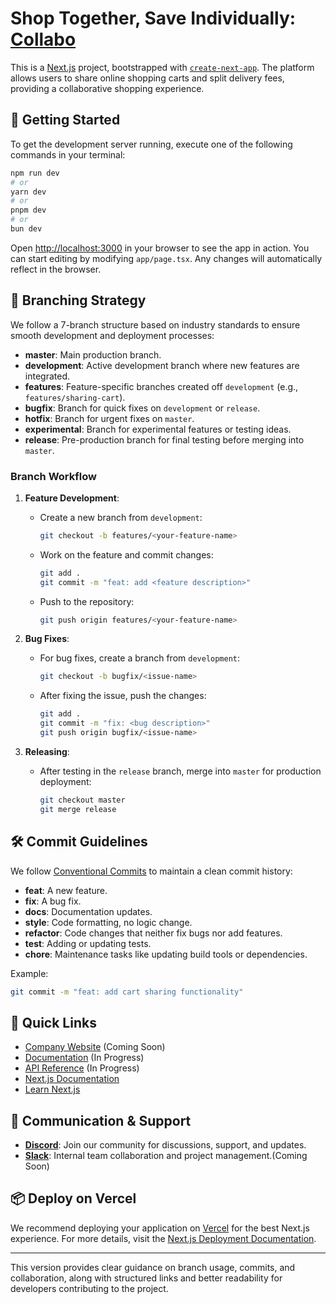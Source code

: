 # Shop Together, Save Individually: [Collabo](collabo-rust.vercel.app/)

This is a [Next.js](https://nextjs.org) project, bootstrapped with [`create-next-app`](https://nextjs.org/docs/app/api-reference/cli/create-next-app). The platform allows users to share online shopping carts and split delivery fees, providing a collaborative shopping experience.

## 🚀 Getting Started

To get the development server running, execute one of the following commands in your terminal:

```bash
npm run dev
# or
yarn dev
# or
pnpm dev
# or
bun dev
```

Open [http://localhost:3000](http://localhost:3000) in your browser to see the app in action. You can start editing by modifying `app/page.tsx`. Any changes will automatically reflect in the browser.

## 📂 Branching Strategy

We follow a 7-branch structure based on industry standards to ensure smooth development and deployment processes:

- **master**: Main production branch.
- **development**: Active development branch where new features are integrated.
- **features**: Feature-specific branches created off `development` (e.g., `features/sharing-cart`).
- **bugfix**: Branch for quick fixes on `development` or `release`.
- **hotfix**: Branch for urgent fixes on `master`.
- **experimental**: Branch for experimental features or testing ideas.
- **release**: Pre-production branch for final testing before merging into `master`.

### Branch Workflow

1. **Feature Development**:
    - Create a new branch from `development`:

      ```bash
      git checkout -b features/<your-feature-name>
      ```

    - Work on the feature and commit changes:

      ```bash
      git add .
      git commit -m "feat: add <feature description>"
      ```

    - Push to the repository:

      ```bash
      git push origin features/<your-feature-name>
      ```

2. **Bug Fixes**:
    - For bug fixes, create a branch from `development`:

      ```bash
      git checkout -b bugfix/<issue-name>
      ```

    - After fixing the issue, push the changes:

      ```bash
      git add .
      git commit -m "fix: <bug description>"
      git push origin bugfix/<issue-name>
      ```

3. **Releasing**:
    - After testing in the `release` branch, merge into `master` for production deployment:

      ```bash
      git checkout master
      git merge release
      ```

## 🛠️ Commit Guidelines

We follow [Conventional Commits](https://www.conventionalcommits.org/) to maintain a clean commit history:

- **feat**: A new feature.
- **fix**: A bug fix.
- **docs**: Documentation updates.
- **style**: Code formatting, no logic change.
- **refactor**: Code changes that neither fix bugs nor add features.
- **test**: Adding or updating tests.
- **chore**: Maintenance tasks like updating build tools or dependencies.

Example:

```bash
git commit -m "feat: add cart sharing functionality"
```

## 🔗 Quick Links

- [Company Website](#) (Coming Soon)
- [Documentation](#) (In Progress)
- [API Reference](#) (In Progress)
- [Next.js Documentation](https://nextjs.org/docs)
- [Learn Next.js](https://nextjs.org/learn)

## 💬 Communication & Support

- **[Discord](https://discord.gg/r42HMyNUny)**: Join our community for discussions, support, and updates.
- **[Slack](#)**: Internal team collaboration and project management.(Coming Soon)

## 📦 Deploy on Vercel

We recommend deploying your application on [Vercel](https://vercel.com/new) for the best Next.js experience. For more details, visit the [Next.js Deployment Documentation](https://nextjs.org/docs/app/building-your-application/deploying).

---

This version provides clear guidance on branch usage, commits, and collaboration, along with structured links and better readability for developers contributing to the project.
